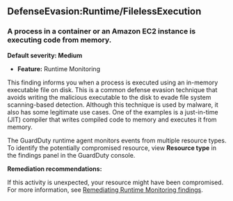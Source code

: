 DefenseEvasion:Runtime/FilelessExecution
----------------------------------------


### A process in a container or an Amazon EC2 instance is executing code from memory.


**Default severity: Medium**


 * **Feature:** Runtime Monitoring

This finding informs you when a process is executed using an in\-memory executable file on disk. This is a common defense evasion technique that avoids writing the malicious executable to the disk to evade file system scanning\-based detection. Although this technique is used by malware, it also has some legitimate use cases. One of the examples is a just\-in\-time (JIT) compiler that writes compiled code to memory and executes it from memory.


The GuardDuty runtime agent monitors events from multiple resource types. To identify the potentially compromised resource, view **Resource type** in the findings panel in the GuardDuty console.


**Remediation recommendations:**


If this activity is unexpected, your resource might have been compromised. For more information, see [Remediating Runtime Monitoring findings](https://docs.aws.amazon.com/guardduty/latest/ug/guardduty-remediate-runtime-monitoring.html).

